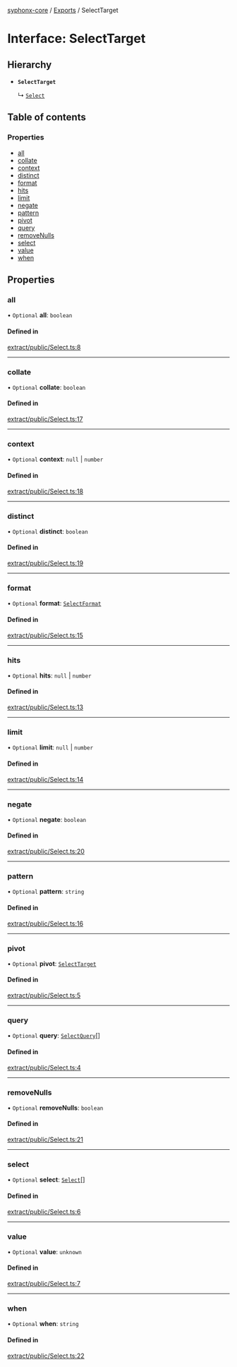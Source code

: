 [syphonx-core](../README.md) / [Exports](../modules.md) / SelectTarget

# Interface: SelectTarget

## Hierarchy

- **`SelectTarget`**

  ↳ [`Select`](Select.md)

## Table of contents

### Properties

- [all](SelectTarget.md#all)
- [collate](SelectTarget.md#collate)
- [context](SelectTarget.md#context)
- [distinct](SelectTarget.md#distinct)
- [format](SelectTarget.md#format)
- [hits](SelectTarget.md#hits)
- [limit](SelectTarget.md#limit)
- [negate](SelectTarget.md#negate)
- [pattern](SelectTarget.md#pattern)
- [pivot](SelectTarget.md#pivot)
- [query](SelectTarget.md#query)
- [removeNulls](SelectTarget.md#removenulls)
- [select](SelectTarget.md#select)
- [value](SelectTarget.md#value)
- [when](SelectTarget.md#when)

## Properties

### all

• `Optional` **all**: `boolean`

#### Defined in

[extract/public/Select.ts:8](https://github.com/dtempx/syphonx-core/blob/09d2037/extract/public/Select.ts#L8)

___

### collate

• `Optional` **collate**: `boolean`

#### Defined in

[extract/public/Select.ts:17](https://github.com/dtempx/syphonx-core/blob/09d2037/extract/public/Select.ts#L17)

___

### context

• `Optional` **context**: ``null`` \| `number`

#### Defined in

[extract/public/Select.ts:18](https://github.com/dtempx/syphonx-core/blob/09d2037/extract/public/Select.ts#L18)

___

### distinct

• `Optional` **distinct**: `boolean`

#### Defined in

[extract/public/Select.ts:19](https://github.com/dtempx/syphonx-core/blob/09d2037/extract/public/Select.ts#L19)

___

### format

• `Optional` **format**: [`SelectFormat`](../modules.md#selectformat)

#### Defined in

[extract/public/Select.ts:15](https://github.com/dtempx/syphonx-core/blob/09d2037/extract/public/Select.ts#L15)

___

### hits

• `Optional` **hits**: ``null`` \| `number`

#### Defined in

[extract/public/Select.ts:13](https://github.com/dtempx/syphonx-core/blob/09d2037/extract/public/Select.ts#L13)

___

### limit

• `Optional` **limit**: ``null`` \| `number`

#### Defined in

[extract/public/Select.ts:14](https://github.com/dtempx/syphonx-core/blob/09d2037/extract/public/Select.ts#L14)

___

### negate

• `Optional` **negate**: `boolean`

#### Defined in

[extract/public/Select.ts:20](https://github.com/dtempx/syphonx-core/blob/09d2037/extract/public/Select.ts#L20)

___

### pattern

• `Optional` **pattern**: `string`

#### Defined in

[extract/public/Select.ts:16](https://github.com/dtempx/syphonx-core/blob/09d2037/extract/public/Select.ts#L16)

___

### pivot

• `Optional` **pivot**: [`SelectTarget`](SelectTarget.md)

#### Defined in

[extract/public/Select.ts:5](https://github.com/dtempx/syphonx-core/blob/09d2037/extract/public/Select.ts#L5)

___

### query

• `Optional` **query**: [`SelectQuery`](../modules.md#selectquery)[]

#### Defined in

[extract/public/Select.ts:4](https://github.com/dtempx/syphonx-core/blob/09d2037/extract/public/Select.ts#L4)

___

### removeNulls

• `Optional` **removeNulls**: `boolean`

#### Defined in

[extract/public/Select.ts:21](https://github.com/dtempx/syphonx-core/blob/09d2037/extract/public/Select.ts#L21)

___

### select

• `Optional` **select**: [`Select`](Select.md)[]

#### Defined in

[extract/public/Select.ts:6](https://github.com/dtempx/syphonx-core/blob/09d2037/extract/public/Select.ts#L6)

___

### value

• `Optional` **value**: `unknown`

#### Defined in

[extract/public/Select.ts:7](https://github.com/dtempx/syphonx-core/blob/09d2037/extract/public/Select.ts#L7)

___

### when

• `Optional` **when**: `string`

#### Defined in

[extract/public/Select.ts:22](https://github.com/dtempx/syphonx-core/blob/09d2037/extract/public/Select.ts#L22)
